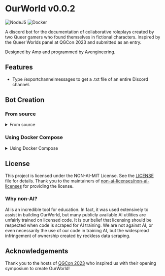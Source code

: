 # OurWorld v0.0.2
![NodeJS](https://img.shields.io/badge/node.js-6DA55F?style=for-the-badge&logo=node.js&logoColor=white) ![Docker](https://img.shields.io/badge/docker-%230db7ed.svg?style=for-the-badge&logo=docker&logoColor=white)

A discord bot for the documentation of collaborative roleplays created by two Queer gamers who found themselves in fictional characters. Inspired by the Queer Worlds panel at QGCon 2023 and submitted as an entry.

Designed by Amp and programmed by Avengineering.

## Features
- Type /exportchannelmessages to get a .txt file of an entire Discord channel.

## Bot Creation
### From source

<details>
<summary>From source</summary>

1. If you do not have a Discord bot Application set up on the Discord Developer Portal, check out [this guide from Discord.js to set it up on your account.](https://discordjs.guide/preparations/setting-up-a-bot-application.html#creating-your-bot)
2. Make sure you have [Node.js](https://nodejs.org/en) installed.
3. Clone the repository using the Github desktop interface or the command line:
```bash
cd FolderToMyOurWorld
git clone https://github.com/AvengineeringCreates/OurWorld.git
```
3. In the root of the local repository, create a new file called `.env`. This will contain your bot's token as well as other sensitive information.
4. In `.env` write:
```
BOT_TOKEN="yourbottoken"
CLIENT_ID="yourbotsclientid"
MAINTAINER_DISCORD="@yourdiscordusername"
```
- `BOT_TOKEN` is your Discord bot's login token. Do NOT share this! It is found on the Discord Developer Portal under YourApp > Bot > Token.
- `CLIENT_ID` is your Discord bot's client ID. It is found on the Discord Developer Portal under YourApp > General Information > Application Id.
- `MAINTAINER_DISCORD` is your Discord @username. It only is shown to users as contact information if there is an error. There are plans to change this to a move private route in the future.
5. Run `npm install` to install all dependencies.
6. Invite your bot to your server and provide the desired permissions. Read Messages, Write Messages, View Message History and Attach Files are required for any channel you want OurWorld to be able to process. It's simpler to just provide the Administrator permission, but more secure to provide the permissions individually or on a channel-by-channel basis.
7. Use `npm deploy-commands` to set slash commands on all joined servers.
8. Use `npm start` to start the server.
9. Run and enjoy!

</details>

### Using Docker Compose

<details>
<summary>Using Docker Compose</summary>

1. If you do not have a Discord bot Application set up on the Discord Developer Portal, check out [this guide from Discord.js to set it up on your account.](https://discordjs.guide/preparations/setting-up-a-bot-application.html#creating-your-bot)
2. Make sure Docker Engine is installed.
3. Create a new directory for your Docker files. In this example we'll call it `MyOurWorld`.
```bash
mkdir MyOurworld
cd MyOurWorld
```
3. Download [Dockerfile](Dockerfile) and [compose.yml](compose.yml) from the repository via direct download or copy the contents into your own files of the same name. Place them in `MyOurWorld`.
4. In `MyOurWorld` create a new file `.env`.
```bash
sudo nano .env
```
5. In `.env` write:
```
BOT_TOKEN="yourbottoken"
CLIENT_ID="yourbotsclientid"
MAINTAINER_DISCORD="@yourdiscordusername"
```
- `BOT_TOKEN` is your Discord bot's login token. Do NOT share this! It is found on the Discord Developer Portal under YourApp > Bot > Token.
- `CLIENT_ID` is your Discord bot's client ID. It is found on the Discord Developer Portal under YourApp > General Information > Application Id.
- `MAINTAINER_DISCORD` is your Discord @username. It only is shown to users as contact information if there is an error. There are plans to change this to a move private route in the future.
6. Run `docker compose up -d` to spin up and start your OurWorld container. Enjoy!

</details>

## License
This project is licensed under the NON-AI-MIT License. See the [LICENSE](LICENSE) file for details. Thank you to the maintainers of [non-ai-licenses/non-ai-licenses](https://github.com/non-ai-licenses/non-ai-licenses/tree/main) for providing the license.

### Why non-AI?
AI is an incredible tool for education. In fact, it was used extensively to assist in building OurWorld, but many publicly available AI utilities are unfairly trained on licensed code. It is our belief that licensing should be respected when code is scraped for AI training. We are not against AI, or even necessarily the use of our code in training AI, but the widespread infringement of ownership created by reckless data scraping.

## Acknowledgements
Thank you to the hosts of [QGCon 2023](https://itch.io/jam/qgjam-2023) who inspired us with their opening symposium to create OurWorld!